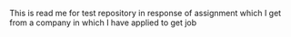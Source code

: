 This  is read me for  test  repository in response of  assignment which I get from a company in  which I have applied to get job

